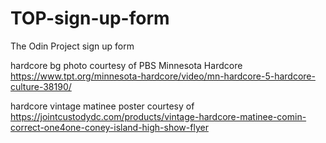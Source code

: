 # TOP-sign-up-form
The Odin Project sign up form


hardcore bg photo courtesy of PBS Minnesota Hardcore https://www.tpt.org/minnesota-hardcore/video/mn-hardcore-5-hardcore-culture-38190/

hardcore vintage matinee poster courtesy of https://jointcustodydc.com/products/vintage-hardcore-matinee-comin-correct-one4one-coney-island-high-show-flyer